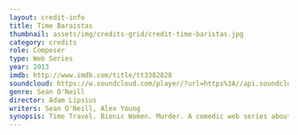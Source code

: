 ```yaml
---
layout: credit-info
title: Time Baraistas
thumbnail: assets/img/credits-grid/credit-time-baristas.jpg
category: credits
role: Composer
type: Web Series
year: 2013
imdb: http://www.imdb.com/title/tt3382828
soundcloud: https://w.soundcloud.com/player/?url=https%3A//api.soundcloud.com/tracks/164262609&amp;color=ff5500&amp;auto_play=false&amp;hide_related=false&amp;show_comments=true&amp;show_user=true&amp;show_reposts=false
genre: Sean O'Neill
director: Adam Lipsius
writers: Sean O'Neill, Alex Young
synopsis: Time Travel. Bionic Women. Murder. A comedic web series about two slackers who inadvertently turn their coffee-maker into a time machine.
---
```



